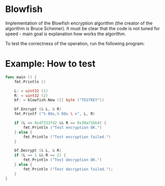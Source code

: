 # Blowfish

Implementation of the Blowfish encryption algorithm (the creator of the algorithm is Bruce Scheiner).
It must be clear that the code is not tuned for speed - main goal is explanation how works the algorithm.

To test the correctness of the operation, run the following program:
# Example: How to test

```Go
func main () {
    fmt.Println ()

    L: = uint32 (1)
    R: = uint32 (2)
    bf: = blowfish.New ([] byte ("TESTKEY"))

    bf.Encrypt (& L, & R)
    fmt.Printf ("% 08x,% 08x \ n", L, R)

    if (L == 0xdf333fd2 && R == 0x30a71bb4) {
        fmt.Println ("Test encryption OK.")
    } else {
        fmt.Println ("Test encryption failed.")
    }

    bf.Decrypt (& L, & R)
    if (L == 1 && R == 2) {
        fmt.Println ("Test decryption OK.")
    } else {
        fmt.Println ("Test decryption failed.");
    }
}
```
